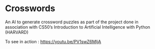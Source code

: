 # Crosswords

An AI to generate crossword puzzles as part of the project done in association with CS50’s Introduction to Artificial Intelligence with Python (HARVARD)

To see in action : https://youtu.be/PV1swZ6MIjA
